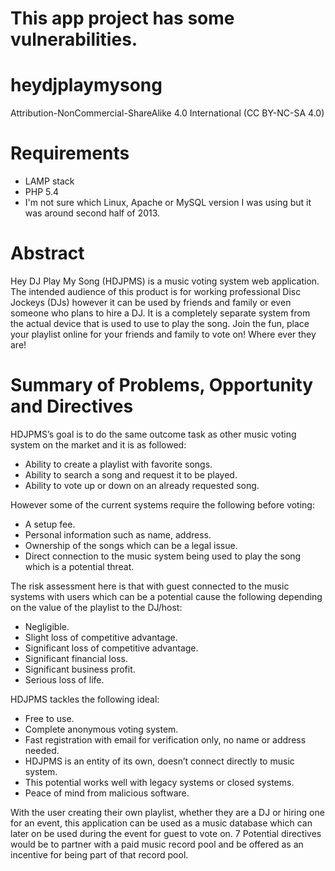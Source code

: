 # This app project has some vulnerabilities.
# heydjplaymysong
Attribution-NonCommercial-ShareAlike 4.0 International (CC BY-NC-SA 4.0)

# Requirements
* LAMP stack
* PHP 5.4
* I'm not sure which Linux, Apache or MySQL version I was using but it was around second half of 2013.

# Abstract
Hey DJ Play My Song (HDJPMS) is a music voting system web application. The intended audience of this product is for working professional Disc Jockeys (DJs) however it can be used by friends and family or even someone who plans to hire a DJ. It is a completely separate system from the actual device that is used to use to play the song.
Join the fun, place your playlist online for your friends and family to vote on! Where ever they are!


# Summary of Problems, Opportunity and Directives
HDJPMS’s goal is to do the same outcome task as other music voting system on the market and it is as followed:
* Ability to create a playlist with favorite songs.
* Ability to search a song and request it to be played.
* Ability to vote up or down on an already requested song.

However some of the current systems require the following before voting:
* A setup fee.
* Personal information such as name, address.
* Ownership of the songs which can be a legal issue.
* Direct connection to the music system being used to play the song which is a potential threat.

The risk assessment here is that with guest connected to the music systems with users which can be a potential cause the following depending on the value of the playlist to the DJ/host:
* Negligible.
* Slight loss of competitive advantage.
* Significant loss of competitive advantage.
* Significant financial loss.
* Significant business profit.
* Serious loss of life.

HDJPMS tackles the following ideal:
* Free to use.
* Complete anonymous voting system.
* Fast registration with email for verification only, no name or address needed.
* HDJPMS is an entity of its own, doesn’t connect directly to music system.
* This potential works well with legacy systems or closed systems.
* Peace of mind from malicious software.

With the user creating their own playlist, whether they are a DJ or hiring one for an event, this application can be used as a music database which can later on be used during the event for guest to vote on.
 7
Potential directives would be to partner with a paid music record pool and be offered as an incentive for being part of that record pool.
